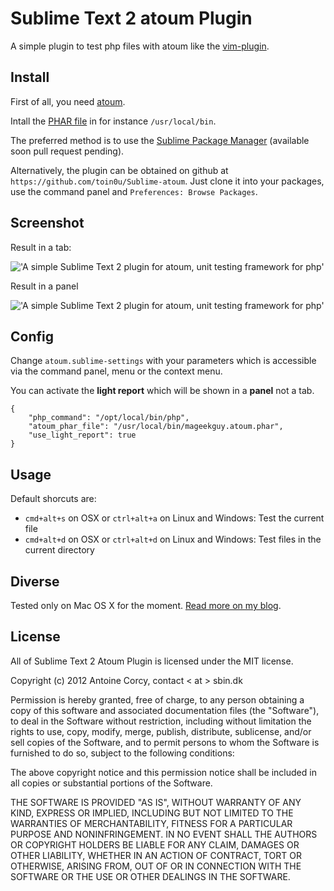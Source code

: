 # Sublime Text 2 atoum Plugin

A simple plugin to test php files with atoum like the [vim-plugin](https://github.com/mageekguy/atoum/wiki/atoum-et-VIM).

## Install

First of all, you need [atoum](https://github.com/mageekguy/atoum).

Intall the [PHAR file](http://downloads.atoum.org/nightly/mageekguy.atoum.phar) in for instance `/usr/local/bin`.

The preferred method is to use the [Sublime Package Manager](http://wbond.net/sublime_packages/package_control) (available soon pull request pending).

Alternatively, the plugin can be obtained on github at `https://github.com/toin0u/Sublime-atoum`. Just clone it into your packages, use the command panel and `Preferences: Browse Packages`.

## Screenshot

Result in a tab:

!['A simple Sublime Text 2 plugin for atoum, unit testing framework for php'](http://i.imgur.com/0dUgW.png)

Result in a panel

!['A simple Sublime Text 2 plugin for atoum, unit testing framework for php'](http://i.imgur.com/0R2QD.png)

## Config

Change `atoum.sublime-settings` with your parameters which is accessible via the command panel, menu or the context menu.

You can activate the **light report** which will be shown in a **panel** not a tab.

```
{
    "php_command": "/opt/local/bin/php",
    "atoum_phar_file": "/usr/local/bin/mageekguy.atoum.phar",
    "use_light_report": true
}
```

## Usage

Default shorcuts are:

* `cmd+alt+s` on OSX or `ctrl+alt+a` on Linux and Windows: Test the current file
* `cmd+alt+d` on OSX or `ctrl+alt+d` on Linux and Windows: Test files in the current directory

## Diverse

Tested only on Mac OS X for the moment. [Read more on my blog](http://sbin.dk/2012/05/19/atoum-sublime-text-2-plugin/).

## License

All of Sublime Text 2 Atoum Plugin is licensed under the MIT license.

Copyright (c) 2012 Antoine Corcy, contact < at > sbin.dk

Permission is hereby granted, free of charge, to any person obtaining a copy of this software and associated documentation files (the "Software"), to deal in the Software without restriction, including without limitation the rights to use, copy, modify, merge, publish, distribute, sublicense, and/or sell copies of the Software, and to permit persons to whom the Software is furnished to do so, subject to the following conditions:

The above copyright notice and this permission notice shall be included in all copies or substantial portions of the Software.

THE SOFTWARE IS PROVIDED "AS IS", WITHOUT WARRANTY OF ANY KIND, EXPRESS OR IMPLIED, INCLUDING BUT NOT LIMITED TO THE WARRANTIES OF MERCHANTABILITY, FITNESS FOR A PARTICULAR PURPOSE AND NONINFRINGEMENT. IN NO EVENT SHALL THE AUTHORS OR COPYRIGHT HOLDERS BE LIABLE FOR ANY CLAIM, DAMAGES OR OTHER LIABILITY, WHETHER IN AN ACTION OF CONTRACT, TORT OR OTHERWISE, ARISING FROM, OUT OF OR IN CONNECTION WITH THE SOFTWARE OR THE USE OR OTHER DEALINGS IN THE SOFTWARE.
